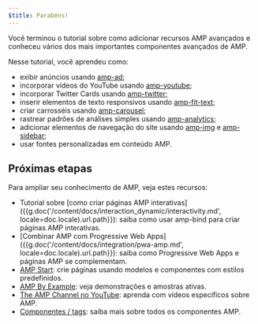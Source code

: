 ```yaml
---
$title: Parabéns!
---
```


Você terminou o tutorial sobre como adicionar recursos AMP avançados e conheceu vários dos mais importantes componentes avançados de AMP.

Nesse tutorial, você aprendeu como:

- exibir anúncios usando [amp-ad](/pt_br/docs/reference/components/amp-ad.html);
- incorporar vídeos do YouTube usando [amp-youtube](/pt_br/docs/reference/components/amp-youtube.html);
- incorporar Twitter Cards usando [amp-twitter](/pt_br/docs/reference/components/amp-twitter.html);
- inserir elementos de texto responsivos usando [amp-fit-text](/pt_br/docs/reference/components/amp-fit-text.html);
- criar carrosséis usando [amp-carousel](/pt_br/docs/reference/components/amp-carousel.html);
- rastrear padrões de análises simples usando [amp-analytics](/pt_br/docs/reference/components/amp-analytics.html);
- adicionar elementos de navegação do site usando [amp-img](/pt_br/docs/reference/components/amp-img.html) e [amp-sidebar](/pt_br/docs/reference/components/amp-sidebar.html);
- usar fontes personalizadas em conteúdo AMP.



## Próximas etapas

Para ampliar seu conhecimento de AMP, veja estes recursos:

- Tutorial sobre [como criar páginas AMP interativas]({{g.doc('/content/docs/interaction_dynamic/interactivity.md', locale=doc.locale).url.path}}): saiba como usar amp-bind para criar páginas AMP interativas.
- [Combinar AMP com Progressive Web Apps]({{g.doc('/content/docs/integration/pwa-amp.md', locale=doc.locale).url.path}}): saiba como Progressive Web Apps e páginas AMP se complementam.
- [AMP Start](https://www.ampstart.com/): crie páginas usando modelos e componentes com estilos predefinidos.
- [AMP By Example](https://ampbyexample.com/): veja demonstrações e amostras ativas.
- [The AMP Channel no YouTube](https://www.youtube.com/channel/UCXPBsjgKKG2HqsKBhWA4uQw): aprenda com vídeos específicos sobre AMP.
- [Componentes / tags](/pt_br/docs/reference/components.html): saiba mais sobre todos os componentes AMP.
